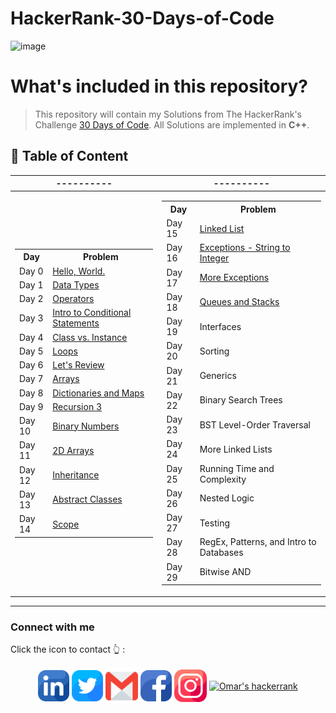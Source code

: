 # HackerRank-30-Days-of-Code

![image](https://camo.githubusercontent.com/65dc1fab92baf369bb1d072e20616929d280a5ac2094b5ae6033435f9b96eaf1/68747470733a2f2f69302e77702e636f6d2f6772616473696e67616d65732e636f6d2f77702d636f6e74656e742f75706c6f6164732f323031362f30352f3835363737315f3636383232343035333139373834315f313934333639393030395f6f2e706e673f6669743d32373631253243363932)

# What's included in this repository?
>
> This repository will contain my Solutions from The HackerRank's Challenge [30 Days of Code](https://www.hackerrank.com/domains/tutorials/30-days-of-code). All Solutions are implemented in **C++**.

## 📝 Table of Content  

| ---------- | ---------- |
|--|--|
|<table > <tr><th>Day</th><th>Problem</th></tr> <tr><td>Day 0</td><td>[Hello, World.](https://github.com/Omar-26/HackerRank-30-Days-of-Code/blob/4b62d1ea95f7b50e55df80a1ef160765d09547ba/0-%20%20Day%200%20Hello%2C%20World.cpp)</td></tr> <tr><td>Day 1</td><td>[Data Types](https://github.com/Omar-26/HackerRank-30-Days-of-Code/blob/4b62d1ea95f7b50e55df80a1ef160765d09547ba/1-%20Day%201%20Data%20Types.cpp)</td></tr>  <tr><td>Day 2</td><td>[Operators](https://github.com/Omar-26/HackerRank-30-Days-of-Code/blob/4b62d1ea95f7b50e55df80a1ef160765d09547ba/2-%20Day%202%20Operators.cpp)</td></tr> <tr><td>Day 3</td><td>[Intro to Conditional Statements](https://github.com/Omar-26/HackerRank-30-Days-of-Code/blob/4b62d1ea95f7b50e55df80a1ef160765d09547ba/3-%20Day%203%20Intro%20to%20Conditional%20Statements.cpp)</td></tr> <tr><td>Day 4</td><td>[Class vs. Instance](https://github.com/Omar-26/HackerRank-30-Days-of-Code/blob/4b62d1ea95f7b50e55df80a1ef160765d09547ba/A-%20Day%204%20Class%20vs.%20Instance.cpp)</td></tr> <tr><td>Day 5</td><td>[Loops](https://github.com/Omar-26/HackerRank-30-Days-of-Code/blob/4b62d1ea95f7b50e55df80a1ef160765d09547ba/B-%20Day%205%20Loops.cpp)</td></tr> <tr><td>Day 6</td><td>[Let's Review](https://github.com/Omar-26/HackerRank-30-Days-of-Code/blob/4b62d1ea95f7b50e55df80a1ef160765d09547ba/C-%20Day%206%20Let's%20Review.cpp)</td></tr> <tr><td>Day 7</td><td>[Arrays](https://github.com/Omar-26/HackerRank-30-Days-of-Code/blob/4b62d1ea95f7b50e55df80a1ef160765d09547ba/D-%20Day%207%20Arrays.cpp)</td></tr>  <tr><td>Day 8</td><td>[Dictionaries and Maps](https://github.com/Omar-26/HackerRank-30-Days-of-Code/blob/4b62d1ea95f7b50e55df80a1ef160765d09547ba/E-%20Day-8%20Dictionaries%20and%20Maps.cpp)</td></tr> <tr><td>Day 9</td><td>[Recursion 3](https://github.com/Omar-26/HackerRank-30-Days-of-Code/blob/4b62d1ea95f7b50e55df80a1ef160765d09547ba/F-%20Day-9%20Recursion%203.cpp)</td></tr> <tr><td>Day 10</td><td>[Binary Numbers](https://github.com/Omar-26/HackerRank-30-Days-of-Code/blob/4b62d1ea95f7b50e55df80a1ef160765d09547ba/G-%20Day-10%20Binary%20Numbers.cpp)</td></tr> <tr><td>Day 11</td><td>[2D Arrays](https://github.com/Omar-26/HackerRank-30-Days-of-Code/blob/64080b8fbea072c96ad16887555111fe6d7bc0ef/H-%20Day%2011%202D%20Arrays.cpp)</td></tr> <tr><td>Day 12</td><td>[Inheritance](https://github.com/Omar-26/HackerRank-30-Days-of-Code/blob/82774caf8785717d133a7faaba62204c7e91863f/I-%20Day%2012%20Inheritance.cpp)</td></tr> <tr><td>Day 13</td><td>[Abstract Classes](https://github.com/Omar-26/HackerRank-30-Days-of-Code/blob/82774caf8785717d133a7faaba62204c7e91863f/J-%20Day%2013%20Abstract%20Classes.cpp)</td></tr> <tr><td>Day 14</td><td>[Scope](https://github.com/Omar-26/HackerRank-30-Days-of-Code/blob/82774caf8785717d133a7faaba62204c7e91863f/K-%20Day%2014%20Scope.cpp)</td></tr> </table>|<table> <tr><th>Day</th><th>Problem</th></tr> <tr><td>Day 15</td><td>[Linked List](https://github.com/Omar-26/HackerRank-30-Days-of-Code/blob/82774caf8785717d133a7faaba62204c7e91863f/L-%20Day%2015%20Linked%20List.cpp)</td></tr> <tr><td>Day 16</td><td>[Exceptions - String to Integer](https://github.com/Omar-26/HackerRank-30-Days-of-Code/blob/82774caf8785717d133a7faaba62204c7e91863f/M-%20Day%2016%20Exceptions%20-%20String%20to%20Integer.cpp)</td></tr>  <tr><td>Day 17</td><td>[More Exceptions](https://github.com/Omar-26/HackerRank-30-Days-of-Code/blob/0b71f3a2a555a9bfba5e883437ae5746448d01ef/N-%20Day%2017%20More%20Exceptions.cpp)</td></tr> <tr><td>Day 18</td><td>[Queues and Stacks](https://github.com/Omar-26/HackerRank-30-Days-of-Code/blob/8f6049afb06d00ec0406d38704d743a4d7543557/O-%20Day%2018%20Queues%20and%20Stacks.cpp)</td></tr> <tr><td>Day 19</td><td>Interfaces</td></tr> <tr><td>Day 20</td><td>Sorting</td></tr> <tr><td>Day 21</td><td>Generics</td></tr> <tr><td>Day 22</td><td>Binary Search Trees</td></tr> <tr><td>Day 23</td><td>BST Level-Order Traversal</td></tr> <tr><td>Day 24</td><td>More Linked Lists</td></tr> <tr><td>Day 25</td><td>Running Time and Complexity</td></tr> <tr><td>Day 26</td><td>Nested Logic</td></tr> <tr><td>Day 27</td><td>Testing</td></tr> <tr><td>Day 28</td><td>RegEx, Patterns, and Intro to Databases</td></tr> <tr><td>Day 29</td><td>Bitwise AND</td></tr> </table>|

________________

### Connect with me

Click the icon to contact 👆 :
<p align="center">
<a href="https://www.linkedin.com/in/omar-ashraf01" target="_blank"><img align="center" src="https://github.com/Omar-26/Icons/blob/main/linkedin.png?raw=true" alt="Linkedin" height="50" width="50" /></a>
<a href="https://twitter.com/omarash78893600" target="_blank"><img align="center" src="https://github.com/Omar-26/Icons/blob/main/twitter.png?raw=true" alt="Twitter" height="50" width="50" /></a>
<a href="mailto:eng.omar.ashraf26@gmail.com" target="_blank"><img align="center" src="https://github.com/Omar-26/Icons/blob/main/gmail.png?raw=true" alt="Gmail" height="61" width="52" /></a>
<a href="https://www.facebook.com/ommaar.ashrraaf" target="_blank"><img align="center" src="https://github.com/Omar-26/Icons/blob/main/facebook.png?raw=true" alt="Facebook" height="50" width="50" /></a>
<a href="https://www.instagram.com/ommaar_ashrraaf/" target="_blank"><img align="center" src="https://github.com/Omar-26/Icons/blob/main/instagram.png?raw=true" alt="Instagram" height="52" width="52" /></a>
<a href="https://www.hackerrank.com/eng_omar_ashraf1?hr_r=1" target="_blank">
<img align="center" alt="Omar's hackerrank" width="49" height="52" src="https://assets.brandfolder.com/y9ol94wb/v/331198/view@2x.png?v=1591971279" draggable="false" />
</a>
</p>
